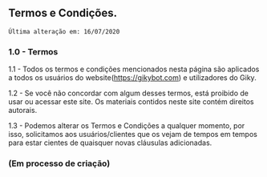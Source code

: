## Termos e Condições.
`Última alteração em: 16/07/2020`

### 1.0 - Termos
1.1 - Todos os termos e condições mencionados nesta página são aplicados a todos os usuários do website(https://gikybot.com) e utilizadores do Giky.

1.2 - Se você não concordar com algum desses termos, está proibido de usar ou acessar este site. Os materiais contidos neste site contém direitos autorais.

1.3 - Podemos alterar os Termos e Condições a qualquer momento, por isso, solicitamos aos usuários/clientes que os vejam de tempos em tempos para estar cientes de quaisquer novas cláusulas adicionadas.

### (Em processo de criação)

